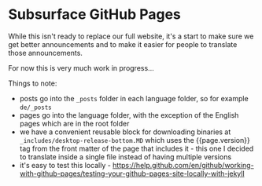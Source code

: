 # Subsurface GitHub Pages

While this isn't ready to replace our full website, it's a start to make
sure we get better announcements and to make it easier for people to
translate those announcements.

For now this is very much work in progress...

Things to note:

- posts go into the `_posts` folder in each language folder, so for example `de/_posts`
- pages go into the language folder, with the exception of the English pages which are in the root folder
- we have a convenient reusable block for downloading binaries at `_includes/desktop-release-bottom.MD` which uses the {{page.version}} tag from the front matter of the page that includes it - this one I decided to translate inside a single file instead of having multiple versions
- it's easy to test this locally - https://help.github.com/en/github/working-with-github-pages/testing-your-github-pages-site-locally-with-jekyll
